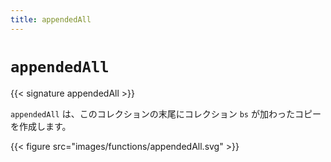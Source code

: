 ```yaml
---
title: appendedAll
---
```


# `appendedAll`

{{< signature appendedAll >}}

`appendedAll` は、このコレクションの末尾にコレクション `bs` が加わったコピーを作成します。

{{< figure src="images/functions/appendedAll.svg" >}}
